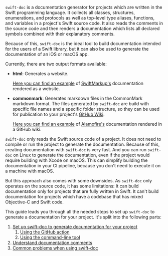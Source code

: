 `swift-doc` is a documentation generator for projects 
which are written in the Swift programming language. 
It collects all classes, structures, enumerations, and protocols 
as well as top-level type aliases, functions, and variables 
in a project's Swift source code. 
It also reads the comments in the source code 
and then renders a documentation
which lists all declared symbols combined with their explanatory comments.

Because of this, `swift-doc` is the ideal tool to build documentation intended for the users of a Swift library,
but it can also be used to generate the documentation of an iOS or macOS app.

Currently, there are two output formats available:

- **html**: Generates a website.
  
  [Here you can find an example](https://swift-doc-preview.netlify.app/) of
  [SwiftMarkup's](https://github.com/SwiftDocOrg/SwiftMarkup) documentation rendered as a website.

- **commonmark**: Generates markdown files in the CommonMark markdown format. 
  The files generated by `swift-doc` are build with specific file names 
  and a specific folder structure,
  so they can be used for publication to your project's 
  [GitHub Wiki](https://docs.github.com/en/communities/documenting-your-project-with-wikis/about-wikis).
  
  [Here you can find an example](https://github.com/SwiftDocOrg/Alamofire/wiki) of
  [Alamofire's](https://github.com/Alamofire/Alamofire/) documentation rendered in a GitHub wiki.

`swift-doc` only reads the Swift source code of a project. 
It does not need to compile or run the project
to generate the documentation. 
Because of this, creating documentation with `swift-doc` is very fast. 
And you can run `swift-doc` on Linux to generate the documentation, 
even if the project would require building with Xcode on macOS. 
This can simplify building the documentation in your CI pipeline, 
because you don't need to execute it on a machine with macOS. 

But this approach also comes with some downsides.
As `swift-doc` only operates on the source code, 
it has some limitations: 
It can build  documentation only for projects that are fully written in Swift.
It can't build documentation for projects which have a codebase that has mixed Objective-C and Swift code.

This guide leads you through all the needed steps to set up `swift-doc` 
to generate a documentation for your project.
It's split into the following parts:

1. [Set up swift-doc to generate documentation for your project](01-setup-swift-doc.md)
   1. [Using the GitHub action](01-github-action.md)
   2. [Using the command-line tool](01-command-line-tool.md)
2. [Understand documentation comments](02-documentation-format.md)
3. [Common problems when using swift-doc](03-common-problems.md)
